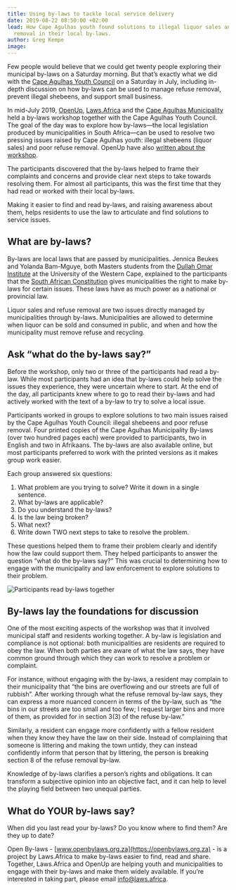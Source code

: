```yaml
---
title: Using by-laws to tackle local service delivery
date: 2019-08-22 08:50:00 +02:00
lead: How Cape Agulhas youth found solutions to illegal liquor sales and poor refuse
  removal in their local by-laws.
author: Greg Kempe
image: 
---
```


Few people would believe that we could get twenty people exploring their municipal by-laws on a Saturday morning. But that’s exactly what we did with the [Cape Agulhas Youth Council](https://codebridgeyouth.org.za/) on a Saturday in July, including in-depth discussion on how by-laws can be used to manage refuse removal, prevent illegal shebeens, and support small business.

In mid-July 2019, [OpenUp](https://openup.org.za), [Laws.Africa](https://laws.africa) and the [Cape Agulhas Municipality](http://www.capeagulhas.org/) held a by-laws workshop together with the Cape Agulhas Youth Council. The goal of the day was to explore how by-laws⁠—the local legislation produced by municipalities in South Africa⁠—can be used to resolve two pressing issues raised by Cape Agulhas youth: illegal shebeens (liquor sales) and poor refuse removal. OpenUp have also [written about the workshop](https://medium.com/openup/hands-on-openup-ead98497ab6).

The participants discovered that the by-laws helped to frame their complaints and concerns and provide clear next steps to take towards resolving them. For almost all participants, this was the first time that they had read or worked with their local by-laws.

Making it easier to find and read by-laws, and raising awareness about them, helps residents to use the law to articulate and find solutions to service issues.

## What are by-laws?

By-laws are local laws that are passed by municipalities. Jennica Beukes and Yolanda Bam-Mguye, both Masters students from the [Dullah Omar Institute](https://dullahomarinstitute.org.za/) at the University of the Western Cape, explained to the participants that the [South African Constitution](https://myconstitution.co.za/en/07.html#powers-and-functions-of-municipalities) gives municipalities the right to make by-laws for certain issues. These laws have as much power as a national or provincial law.

Liquor sales and refuse removal are two issues directly managed by municipalities through by-laws. Municipalities are allowed to determine when liquor can be sold and consumed in public, and when and how the municipality must remove refuse and recycling.

## Ask “what do the by-laws say?”

Before the workshop, only two or three of the participants had read a by-law. While most participants had an idea that by-laws could help solve the issues they experience, they were uncertain where to start. At the end of the day, all participants knew where to go to read their by-laws and had actively worked with the text of a by-law to try to solve a local issue.

Participants worked in groups to explore solutions to two main issues raised by the Cape Agulhas Youth Council: illegal shebeens and poor refuse removal. Four printed copies of the Cape Agulhas Municipality By-laws (over two hundred pages each) were provided to participants, two in English and two in Afrikaans. The by-laws are also available online, but most participants preferred to work with the printed versions as it makes group work easier.

Each group answered six questions:

1. What problem are you trying to solve? Write it down in a single sentence.
2. What by-laws are applicable?
3. Do you understand the by-laws?
4. Is the law being broken?
5. What next?
6. Write down TWO next steps to take to resolve the problem.

These questions helped them to frame their problem clearly and identify how the law could support them. They helped participants to answer the question “what do the by-laws say?” This was crucial to determining how to engage with the municipality and law enforcement to explore solutions to their problem.

<img src="/uploads/cam-workshop.jpg" alt="Participants read by-laws together" class="img-fluid">

## By-laws lay the foundations for discussion

One of the most exciting aspects of the workshop was that it involved municipal staff and residents working together. A by-law is legislation and compliance is not optional: both municipalities are residents are required to obey the law. When both parties are aware of what the law says, they have common ground through which they can work to resolve a problem or complaint.

For instance, without engaging with the by-laws, a resident may complain to their municipality that “the bins are overflowing and our streets are full of rubbish”. After working through what the refuse removal by-law says, they can express a more nuanced concern in terms of the by-law, such as “the bins in our streets are too small and too few; I request larger bins and more of them, as provided for in section 3(3) of the refuse by-law.”

Similarly, a resident can engage more confidently with a fellow resident when they know they have the law on their side. Instead of complaining that someone is littering and making the town untidy, they can instead confidently inform that person that by littering, the person is breaking section 8 of the refuse removal by-law.

Knowledge of by-laws clarifies a person’s rights and obligations. It can transform a subjective opinion into an objective fact, and it can help to level the playing field between two unequal parties.

## What do YOUR by-laws say?

When did you last read your by-laws? Do you know where to find them? Are they up to date?

Open By-laws - [www.openbylaws.org.za](https://openbylaws.org.za) - is a project by Laws.Africa to make by-laws easier to find, read and share. Together, Laws.Africa and OpenUp are helping youth and municipalities to engage with their by-laws and make them widely available. If you’re interested in taking part, please email [info@laws.africa](mailto:info@laws.africa).